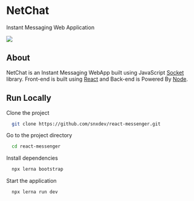 # NetChat
Instant Messaging Web Application

![](https://pixabay.com/get/g108b0b80f211f7c3fc7ec17d753a81bf5b206de7ca302e4ae5e2d32ed01c2a5ad77f14ce9f813bbd88c3e7af81793035c9cde0cbf6f5f3539ca8c3ee91caf1c82e2a7fda0f3bec8d5e656dbeac84cce2_1280.jpg)
 
 ## About
NetChat is an Instant Messaging WebApp built using JavaScript [Socket](https://socket.io/) library. Front-end is built using [React](https://reactjs.org/) and Back-end is Powered By [Node](https://nodejs.org).

## Run Locally

Clone the project

```bash
  git clone https://github.com/snxdev/react-messenger.git
```

Go to the project directory

```bash
  cd react-messenger
```

Install dependencies

```bash
  npx lerna bootstrap
```

Start the application

```bash
  npx lerna run dev
```
